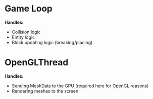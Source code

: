 # Game Loop
**Handles:**
- Collision logic
- Entity logic
- Block updating logic (breaking/placing)

# OpenGLThread
**Handles:**
- Sending MeshData to the GPU (required here for OpenGL reasons)
- Rendering meshes to the screen
